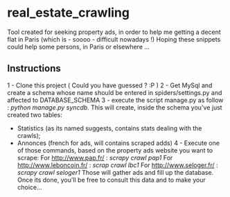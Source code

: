 real_estate_crawling
=============
Tool created for seeking property ads, in order to help me getting a decent flat in Paris (which is - soooo - difficult nowadays !)
Hoping these snippets could help some persons, in Paris or elsewhere ...

Instructions
-------------
1 - Clone this project ( Could you have guessed ? :P )
2 - Get MySql and create a schema whose name should be entered in spiders/settings.py and affected to DATABASE_SCHEMA
3 - execute the script manage.py as follow : *python manage.py syncdb*. This will create, inside the schema you've just created two tables:
- Statistics (as its named suggests, contains stats dealing with the crawls);
- Annonces (french for ads, will contains scraped adds)
4 - Execute one of those commands, based on the property ads website you want to scrape:
For http://www.pap.fr/ : *scrapy crawl pap1*
For http://www.leboncoin.fr/ : *scrap crawl lbc1*
For http://www.seloger.fr/ : *scrapy crawl seloger1*
Those will gather ads and fill up the database. Once its done, you'll be free to consult this data and to make your choice...
